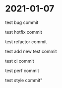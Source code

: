 # 2021-01-07

test bug commit

test hotfix commit

test refactor commit

test add new test commit

test ci commit

test perf commit

test style commit"